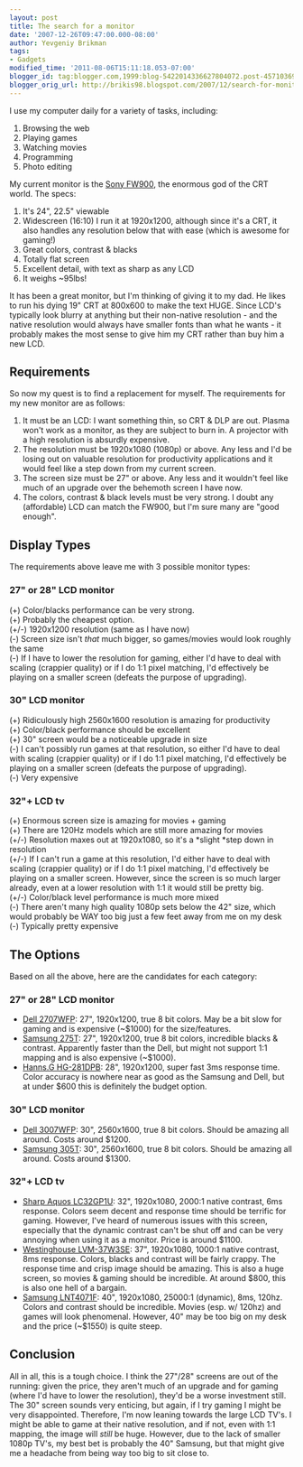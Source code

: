 ```yaml
---
layout: post
title: The search for a monitor
date: '2007-12-26T09:47:00.000-08:00'
author: Yevgeniy Brikman
tags:
- Gadgets
modified_time: '2011-08-06T15:11:18.053-07:00'
blogger_id: tag:blogger.com,1999:blog-5422014336627804072.post-4571036969361720905
blogger_orig_url: http://brikis98.blogspot.com/2007/12/search-for-monitor.html
---
```


I use my computer daily for a variety of tasks, including: 

1. Browsing the web 
1. Playing games 
1. Watching movies 
1. Programming 
1. Photo editing 

My current monitor is the [Sony 
FW900](http://www.amazon.com/Sony-GDM-FW900-Widescreen-Trinitron-Monitor/dp/B00004YNSR), 
the enormous god of the CRT world. The specs: 

1. It's 24", 22.5" viewable 
1. Widescreen (16:10) 
I run it at 1920x1200, although since it's a CRT, it also handles any 
resolution below that with ease (which is awesome for gaming!) 
1. Great colors, contrast &amp; blacks 
1. Totally flat screen 
1. Excellent detail, with text as sharp as any LCD 
1. It weighs ~95lbs! 

It has been a great monitor, but I'm thinking of giving it to my dad. He likes 
to run his dying 19" CRT at 800x600 to make the text HUGE. Since LCD's 
typically look blurry at anything but their non-native resolution - and the 
native resolution would always have smaller fonts than what he wants - it 
probably makes the most sense to give him my CRT rather than buy him a new 
LCD. 

## Requirements 

So now my quest is to find a replacement for myself. The requirements for my 
new monitor are as follows: 

1. It must be an LCD: I want something thin, so CRT &amp; DLP are out. Plasma 
won't work as a monitor, as they are subject to burn in. A projector with a 
high resolution is absurdly expensive. 
1. The resolution must be 1920x1080 (1080p) or above. Any less and I'd be 
losing out on valuable resolution for productivity applications and it would 
feel like a step down from my current screen. 
1. The screen size must be 27" or above. Any less and it wouldn't feel like 
much of an upgrade over the behemoth screen I have now. 
1. The colors, contrast &amp; black levels must be very strong. I doubt any 
(affordable) LCD can match the FW900, but I'm sure many are "good enough". 

## Display Types 

The requirements above leave me with 3 possible monitor types: 

### 27" or 28" LCD monitor

(+) Color/blacks performance can be very strong.   
(+) Probably the cheapest option.  
(+/-) 1920x1200 resolution (same as I have now)  
(-) Screen size isn't *that* much bigger, so games/movies would look roughly 
the same  
(-) If I have to lower the resolution for gaming, either I'd have to deal with 
scaling (crappier quality) or if I do 1:1 pixel matching, I'd effectively be 
playing on a smaller screen (defeats the purpose of upgrading).  

### 30" LCD monitor 

(+) Ridiculously high 2560x1600 resolution is amazing for productivity   
(+) Color/black performance should be excellent  
(+) 30" screen would be a noticeable upgrade in size  
(-) I can't possibly run games at that resolution, so either I'd have to deal 
with scaling (crappier quality) or if I do 1:1 pixel matching, I'd effectively 
be playing on a smaller screen (defeats the purpose of upgrading).  
(-) Very expensive  

### 32"+ LCD tv

(+) Enormous screen size is amazing for movies + gaming  
(+) There are 120Hz models which are still more amazing for movies  
(+/-) Resolution maxes out at 1920x1080, so it's a *slight *step down in 
resolution  
(+/-) If I can't run a game at this resolution, I'd either have to deal with 
scaling (crappier quality) or if I do 1:1 pixel matching, I'd effectively be 
playing on a smaller screen. However, since the screen is so much larger 
already, even at a lower resolution with 1:1 it would still be pretty big.  
(+/-) Color/black level performance is much more mixed  
(-) There aren't many high quality 1080p sets below the 42" size, which would 
probably be WAY too big just a few feet away from me on my desk  
(-) Typically pretty expensive  

## The Options 

Based on all the above, here are the candidates for each category: 

### 27" or 28" LCD monitor

* [Dell 
2707WFP](http://accessories.us.dell.com/sna/productdetail.aspx?c=us&amp;cs=19&amp;l=en&amp;s=dhs&amp;sku=222-7315): 
27", 1920x1200, true 8 bit colors. May be a bit slow for gaming and is 
expensive (~$1000) for the size/features. 
* [Samsung 
275T](http://www.samsung.com/ca/products/monitor/lcd_widescreen/ls27hubcbxaa.asp): 
27", 1920x1200, true 8 bit colors, incredible blacks &amp; contrast. 
Apparently faster than the Dell, but might not support 1:1 mapping and is also 
expensive (~$1000). 
* [Hanns.G 
HG-281DPB](http://www.newegg.com/Product/Product.aspx?Item=N82E16824254026): 
28", 1920x1200, super fast 3ms response time. Color accuracy is nowhere near 
as good as the Samsung and Dell, but at under $600 this is definitely the 
budget option. 

### 30" LCD monitor

* [Dell 
3007WFP](http://accessories.us.dell.com/sna/productdetail.aspx?c=us&amp;l=en&amp;s=dhs&amp;cs=19&amp;sku=222-7175): 
30", 2560x1600, true 8 bit colors. Should be amazing all around. Costs around 
$1200. 
* [Samsung 
305T](http://www.samsung.com/us/consumer/detail/spec.do?group=computersperipherals&amp;type=monitors&amp;subtype=lcd&amp;model_cd=LS30HUBCB/XAA&amp;fullspec=F): 
30", 2560x1600, true 8 bit colors. Should be amazing all around. Costs around 
$1300. 

### 32"+ LCD tv

* [Sharp Aquos 
LC32GP1U](http://www.amazon.com/Sharp-Aquos-LC32GP1U-1080p-Gaming/dp/B000NKAYWG): 
32", 1920x1080, 2000:1 native contrast, 6ms response. Colors seem decent and 
response time should be terrific for gaming. However, I've heard of numerous 
issues with this screen, especially that the dynamic contrast can't be shut 
off and can be very annoying when using it as a monitor. Price is around 
$1100. 
* [Westinghouse 
LVM-37W3SE](http://www.newegg.com/Product/Product.aspx?Item=N82E16889234025&amp;Tpk=westinghouse%2b37): 
37", 1920x1080, 1000:1 native contrast, 8ms response. Colors, blacks and 
contrast will be fairly crappy. The response time and crisp image should be 
amazing. This is also a huge screen, so movies &amp; gaming should be 
incredible. At around $800, this is also one hell of a bargain. 
* [Samsung 
LNT4071F](http://www.amazon.com/Samsung-LNT4071F-1080p-120Hz-HDTV/dp/B000U9ZCQS/ref=pd_ecc_rvi_cart_2): 
40", 1920x1080, 25000:1 (dynamic), 8ms, 120hz. Colors and contrast should be 
incredible. Movies (esp. w/ 120hz) and games will look phenomenal. However, 
40" may be too big on my desk and the price (~$1550) is quite steep. 

## Conclusion 

All in all, this is a tough choice. I think the 27"/28" screens are out of the 
running: given the price, they aren't much of an upgrade and for gaming (where 
I'd have to lower the resolution), they'd be a worse investment still. The 30" 
screen sounds very enticing, but again, if I try gaming I might be very 
disappointed. Therefore, I'm now leaning towards the large LCD TV's. I might 
be able to game at their native resolution, and if not, even with 1:1 mapping, 
the image will *still* be huge. However, due to the lack of smaller 1080p 
TV's, my best bet is probably the 40" Samsung, but that might give me a 
headache from being way too big to sit close to. 